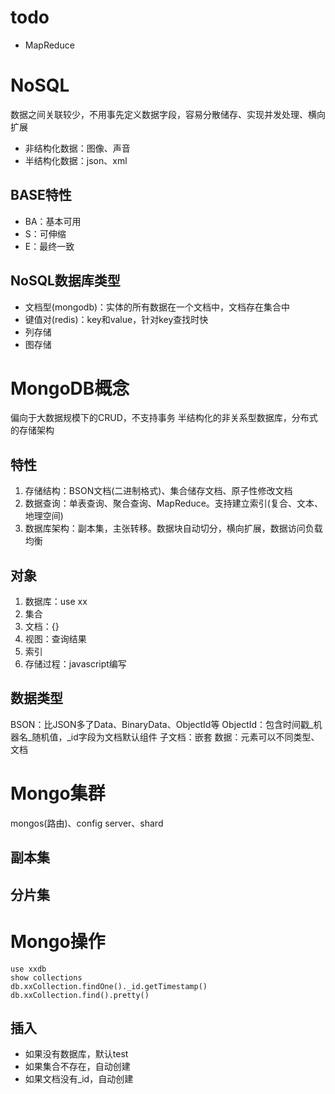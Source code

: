 # todo
- MapReduce
# NoSQL 
数据之间关联较少，不用事先定义数据字段，容易分散储存、实现并发处理、横向扩展
- 非结构化数据：图像、声音
- 半结构化数据：json、xml
## BASE特性
- BA：基本可用
- S：可伸缩
- E：最终一致
## NoSQL数据库类型
- 文档型(mongodb)：实体的所有数据在一个文档中，文档存在集合中
- 键值对(redis)：key和value，针对key查找时快
- 列存储
- 图存储
# MongoDB概念
偏向于大数据规模下的CRUD，不支持事务
半结构化的非关系型数据库，分布式的存储架构
## 特性
1. 存储结构：BSON文档(二进制格式)、集合储存文档、原子性修改文档
2. 数据查询：单表查询、聚合查询、MapReduce。支持建立索引(复合、文本、地理空间)
3. 数据库架构：副本集，主张转移。数据块自动切分，横向扩展，数据访问负载均衡
## 对象
1. 数据库：use xx
2. 集合
3. 文档：{}
4. 视图：查询结果
5. 索引
6. 存储过程：javascript编写
## 数据类型
BSON：比JSON多了Data、BinaryData、ObjectId等
ObjectId：包含时间戳_机器名_随机值，_id字段为文档默认组件
子文档：嵌套
数据：元素可以不同类型、文档
# Mongo集群
mongos(路由)、config server、shard
## 副本集
## 分片集
# Mongo操作
```
use xxdb
show collections
db.xxCollection.findOne()._id.getTimestamp()
db.xxCollection.find().pretty()
```
## 插入
- 如果没有数据库，默认test
- 如果集合不存在，自动创建
- 如果文档没有_id，自动创建

